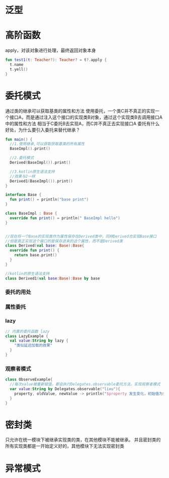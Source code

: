
# 泛型


# 高阶函数


apply，对该对象进行处理，最终返回对象本身

```kotlin
fun test1(t: Teacher?): Teacher? = t?.apply {
  t.name
  t.yell()
}
```

# 委托模式

通过类的继承可以获取基类的属性和方法
使用委托，一个类C并不真正的实现一个接口A，而是通过注入这个接口的实现类B对象，通过这个实现类B去调用接口A中的属性和方法
相当于C委托B去实现A，而C并不真正去实现接口A
委托有什么好处，为什么要引入委托来替代继承？
```kotlin
fun main() {
  //1.使用继承,可以获取获取基类的所有属性
  BaseImpl().print()

  //2.委托模式
  Derived(BaseImpl()).print()

  //3.kotlin原生语法支持
  //效果与2一样
  Derived1(BaseImpl()).print()
}

interface Base {
  fun print() = println("base print")
}

class BaseImpl : Base {
  override fun print() = println(" BaseImpl hello")
}


//现在将一个Base的实现类作为属性保存在Derived类中，同样Derived也实现Base接口
//但是真正实现这个接口的是保存进来的这个属性，而不是Derived类
class Derived(val base: Base):Base{
  override fun print() {
    return base.print()
  }
}

//kotlin的原生语法支持
class Derived1(val base:Base):Base by base

```

### 委托的用处
### 属性委托
### lazy
```kotlin
// 内置的委托函数 lazy
class LazyExample {
  val value:String by lazy {
    "类似延迟加载的效果"
  }
}
```

### 观察者模式
```kotlin
class ObserveExample{
  //每次value被重新赋值，都会执行Delegates.observable委托方法，实现观察者模式
  var value:String by Delegates.observable("lixu"){
    property, oldValue, newValue -> println("$property 发生变化，初始值为$oldValue 新的值为$newValue")
  }
}

```

# 密封类
只允许在统一模块下被继承实现类的类，在其他模块不能被继承。
并且密封类的所有实现类都是一开始定义好的，其他模块下无法实现密封类

# 异常模式

